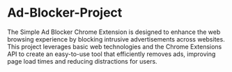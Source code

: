 # Ad-Blocker-Project
The Simple Ad Blocker Chrome Extension is designed to enhance the web browsing experience by blocking intrusive advertisements across websites. This project leverages basic web technologies and the Chrome Extensions API to create an easy-to-use tool that efficiently removes ads, improving page load times and reducing distractions for users.
